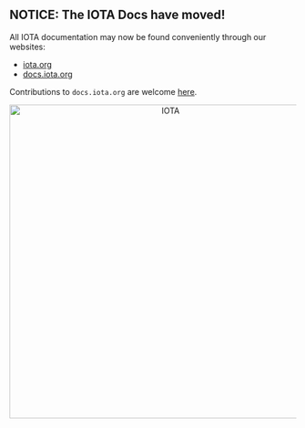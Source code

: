 **NOTICE: The IOTA Docs have moved!**
-------------------------------------

All IOTA documentation may now be found conveniently through our websites:

- [iota.org](https://iota.org)
- [docs.iota.org](https://docs.iota.org)

Contributions to `docs.iota.org` are welcome [here](https://github.com/iotaledger/docs).


<p align="center">
  <img src="./source/images/iota-logo.png" alt="IOTA" width="550">
</p>
